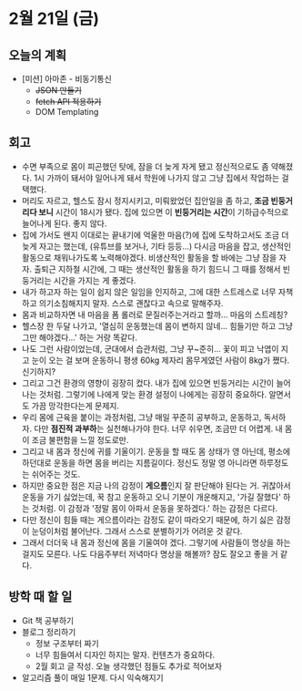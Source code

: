 # 2월 21일 (금)

## 오늘의 계획

- [미션] 아마존 - 비동기통신
  - ~~JSON 만들기~~
  - ~~fetch API 적용하기~~
  - DOM Templating

## 회고

- 수면 부족으로 몸이 피곤했던 탓에, 잠을 더 늦게 자게 됐고 정신적으로도 좀 약해졌다. 1시 가까이 돼서야 일어나게 돼서 학원에 나가지 않고 그냥 집에서 작업하는 걸 택했다.
- 머리도 자르고, 헬스도 잠시 정지시키고, 미뤄왔었던 집안일을 좀 하고, **조금 빈둥거리다 보니** 시간이 18시가 됐다. 집에 있으면 이 **빈둥거리는 시간**이 기하급수적으로 늘어나게 된다. 좋지 않다.
- 집에 가서도 왠지 이대로는 끝내기에 억울한 마음(?)에 집에 도착하고서도 조금 더 늦게 자고는 했는데, (유튜브를 보거나, 기타 등등...) 다시금 마음을 잡고, 생산적인 활동으로 채워나가도록 노력해야겠다. 비생산적인 활동을 할 바에는 그냥 잠을 자자. 출퇴근 지하철 시간에, 그 때는 생산적인 활동을 하기 힘드니 그 때를 정해서 빈둥거리는 시간을 가지는 게 좋겠다.
- 내가 하고자 하는 일이 쉽지 않은 일임을 인지하고, 그에 대한 스트레스로 너무 자책하고 의기소침해지지 말자. 스스로 괜찮다고 속으로 말해주자.
- 몸과 비교하자면 내 마음을 폼 롤러로 문질러주는거라고 할까... 마음의 스트레칭?
- 헬스장 한 두달 나가고, '열심히 운동했는데 몸이 변하지 않네... 힘들기만 하고 그냥 그만 해야겠다...' 하는 거랑 똑같다.
- 나도 그런 사람이었는데, 군대에서 습관처럼, 그냥 꾸~준히... 꽃이 피고 낙엽이 지고 눈이 오는 걸 보며 운동하니 평생 60kg 제자리 몸무게였던 사람이 8kg가 쪘다. 신기하지?
- 그리고 그건 환경의 영향이 굉장히 컸다. 내가 집에 있으면 빈둥거리는 시간이 늘어나는 것처럼. 그렇기에 나에게 맞는 환경 설정이 나에게는 굉장히 중요하다. 알면서도 가끔 망각한다는게 문제지.
- 우리 몸에 근육을 붙이는 과정처럼, 그냥 매일 꾸준히 공부하고, 운동하고, 독서하자. 다만 **점진적 과부하**는 실천해나가야 한다. 너무 쉬우면, 조금만 더 어렵게. 내 몸이 조금 불편함을 느낄 정도로만.
- 그리고 내 몸과 정신에 귀를 기울이기. 운동을 할 때도 몸 상태가 영 아닌데, 평소에 하던대로 운동을 하면 몸을 버리는 지름길이다. 정신도 정말 영 아니라면 하루정도는 쉬어주는 것도.
- 하지만 중요한 점은 지금 나의 감정이 **게으름**인지 잘 판단해야 된다는 거. 귀찮아서 운동을 가기 싫었는데, 꾹 참고 운동하고 오니 기분이 개운해지고, '가길 잘했다' 하는 것처럼. 이 감정과 '정말 몸이 아파서 운동을 못하겠다.' 하는 감정은 다르다.
- 다만 정신이 힘들 때는 게으름이라는 감정도 같이 따라오기 때문에, 하기 싫은 감정이 눈덩이처럼 불어난다. 그래서 스스로 분별하기가 어려운 것 같다.
- 그래서 더더욱 내 몸과 정신에 몸을 기울여야 겠다. 그렇기에 사람들이 명상을 하는 걸지도 모른다. 나도 다음주부터 저녁마다 명상을 해볼까? 잠도 잘오고 좋을 거 같다.

## 방학 때 할 일

- Git 책 공부하기
- 블로그 정리하기
  - 정보 구조부터 짜기
  - 너무 힘들여서 디자인 하지는 말자. 컨텐츠가 중요하다.
  - 2월 회고 글 작성. 오늘 생각했던 점들도 추가로 적어보자
- 알고리즘 풀이 매일 1문제. 다시 익숙해지기

